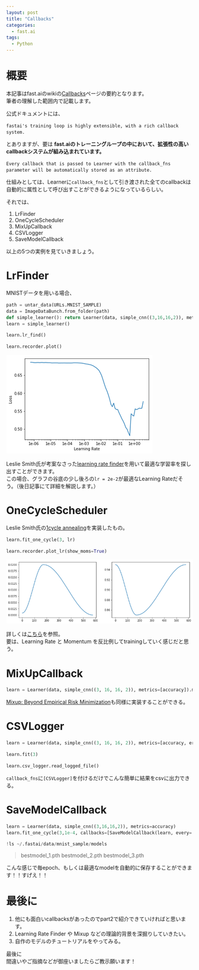 ```yaml
---
layout: post
title: "Callbacks"
categories:
  - fast.ai
tags:
  - Python
---
```


# 概要

本記事はfast.aiのwikiの[Callbacks](https://docs.fast.ai/callbacks.html#List-of-callbacks)ページの要約となります。  
筆者の理解した範囲内で記載します。

公式ドキュメントには、

`fastai's training loop is highly extensible, with a rich callback system.`

とありますが、要は
**fast.aiのトレーニングループの中において、拡張性の高いcallbackシステムが組み込まれています。**

`Every callback that is passed to Learner with the callback_fns parameter will be automatically stored as an attribute.`

仕組みとしては、Learnerに`callback_fns`として引き渡された全てのcallbackは自動的に属性として呼び出すことができるようになっているらしい。

それでは、  

1. LrFinder
2. OneCycleScheduler
3. MixUpCallback
4. CSVLogger
5. SaveModelCallback  

以上の5つの実例を見ていきましょう。

# LrFinder

MNISTデータを用いる場合、

```python
path = untar_data(URLs.MNIST_SAMPLE)
data = ImageDataBunch.from_folder(path)
def simple_learner(): return Learner(data, simple_cnn((3,16,16,2)), metrics=[accuracy])
learn = simple_learner()
```

```python
learn.lr_find()
```

```python
learn.recorder.plot()
```

<img src="assets/fastai_v3/callbacks/1.png">

Leslie Smith氏が考案なさった[learning rate finder](https://www.jeremyjordan.me/nn-learning-rate/)を用いて最適な学習率を探し出すことができます。  
この場合、グラフの谷底の少し後ろの`lr = 2e-2`が最適なLearning Rateだそう。（後日記事にて詳細を解説します。）  

# OneCycleScheduler

Leslie Smith氏の[1cycle annealing](https://sgugger.github.io/the-1cycle-policy.html)を実装したもの。

```python
learn.fit_one_cycle(3, lr)
```

```python
learn.recorder.plot_lr(show_moms=True)
```

<img src="assets/fastai_v3/callbacks/2.png">

詳しくは[こちら](https://docs.fast.ai/callbacks.one_cycle.html)を参照。  
要は、Learning Rate と Momentum を反比例してtrainingしていく感じだと思う。

# MixUpCallback

```python
learn = Learner(data, simple_cnn((3, 16, 16, 2)), metrics=[accuracy]).mixup()
```

[Mixup: Beyond Empirical Risk Minimization](https://arxiv.org/abs/1710.09412)も同様に実装することができる。

# CSVLogger

```python
learn = Learner(data, simple_cnn((3, 16, 16, 2)), metrics=[accuracy, error_rate], callback_fns=[CSVLogger])
```

```python
learn.fit(3)
```

```python
learn.csv_logger.read_logged_file()
```

`callback_fns`に`[CSVLogger]`を付けるだけでこんな簡単に結果をcsvに出力できる。  

# SaveModelCallback

```python
learn = Learner(data, simple_cnn((3,16,16,2)), metrics=accuracy)
learn.fit_one_cycle(3,1e-4, callbacks=[SaveModelCallback(learn, every='epoch', monitor='accuracy')])
```

```python
!ls ~/.fastai/data/mnist_sample/models
```

> bestmodel_1.pth  bestmodel_2.pth  bestmodel_3.pth

こんな感じで毎epoch、もしくは最適なmodelを自動的に保存することができます！！すげえ！！

# 最後に

1. 他にも面白いcallbacksがあったのでpart2で紹介できていければと思います。
2. Learning Rate Finder や Mixup などの理論的背景を深掘りしていきたい。
3. 自作のモデルのチュートリアルをやってみる。

最後に  
間違いやご指摘などが御座いましたらご教示願います！